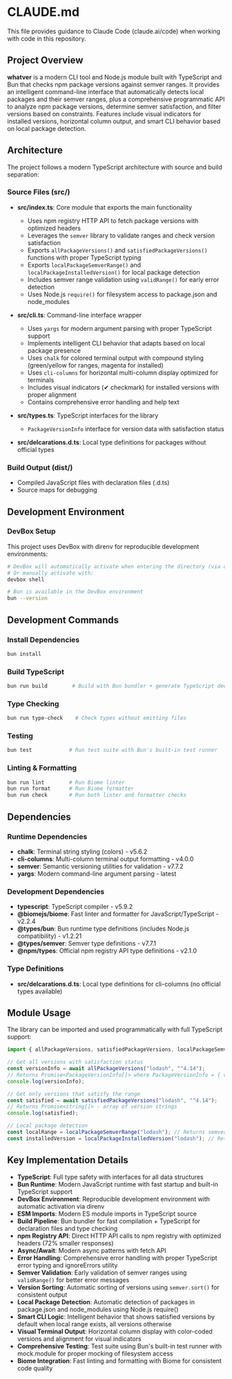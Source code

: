 # CLAUDE.md

This file provides guidance to Claude Code (claude.ai/code) when working with code in this repository.

## Project Overview

**whatver** is a modern CLI tool and Node.js module built with TypeScript and Bun that checks npm package versions against semver ranges. It provides an intelligent command-line interface that automatically detects local packages and their semver ranges, plus a comprehensive programmatic API to analyze npm package versions, determine semver satisfaction, and filter versions based on constraints. Features include visual indicators for installed versions, horizontal column output, and smart CLI behavior based on local package detection.

## Architecture

The project follows a modern TypeScript architecture with source and build separation:

### Source Files (src/)
- **src/index.ts**: Core module that exports the main functionality
  - Uses npm registry HTTP API to fetch package versions with optimized headers
  - Leverages the `semver` library to validate ranges and check version satisfaction
  - Exports `allPackageVersions()` and `satisfiedPackageVersions()` functions with proper TypeScript typing
  - Exports `localPackageSemverRange()` and `localPackageInstalledVersion()` for local package detection
  - Includes semver range validation using `validRange()` for early error detection
  - Uses Node.js `require()` for filesystem access to package.json and node_modules
  
- **src/cli.ts**: Command-line interface wrapper
  - Uses `yargs` for modern argument parsing with proper TypeScript support
  - Implements intelligent CLI behavior that adapts based on local package presence
  - Uses `chalk` for colored terminal output with compound styling (green/yellow for ranges, magenta for installed)
  - Uses `cli-columns` for horizontal multi-column display optimized for terminals
  - Includes visual indicators (✔ checkmark) for installed versions with proper alignment
  - Contains comprehensive error handling and help text
  
- **src/types.ts**: TypeScript interfaces for the library
  - `PackageVersionInfo` interface for version data with satisfaction status
- **src/delcarations.d.ts**: Local type definitions for packages without official types

### Build Output (dist/)
- Compiled JavaScript files with declaration files (.d.ts)
- Source maps for debugging

## Development Environment

### DevBox Setup
This project uses DevBox with direnv for reproducible development environments:
```bash
# DevBox will automatically activate when entering the directory (via direnv)
# Or manually activate with:
devbox shell

# Bun is available in the DevBox environment
bun --version
```

## Development Commands

### Install Dependencies
```bash
bun install
```

### Build TypeScript
```bash
bun run build        # Build with Bun bundler + generate TypeScript declarations
```

### Type Checking
```bash
bun run type-check    # Check types without emitting files
```

### Testing
```bash
bun test            # Run test suite with Bun's built-in test runner
```

### Linting & Formatting
```bash
bun run lint        # Run Biome linter
bun run format      # Run Biome formatter
bun run check       # Run both linter and formatter checks
```

## Dependencies

### Runtime Dependencies
- **chalk**: Terminal string styling (colors) - v5.6.2
- **cli-columns**: Multi-column terminal output formatting - v4.0.0
- **semver**: Semantic versioning utilities for validation - v7.7.2
- **yargs**: Modern command-line argument parsing - latest

### Development Dependencies  
- **typescript**: TypeScript compiler - v5.9.2
- **@biomejs/biome**: Fast linter and formatter for JavaScript/TypeScript - v2.2.4
- **@types/bun**: Bun runtime type definitions (includes Node.js compatibility) - v1.2.21
- **@types/semver**: Semver type definitions - v7.7.1
- **@npm/types**: Official npm registry API type definitions - v2.1.0

### Type Definitions
- **src/delcarations.d.ts**: Local type definitions for cli-columns (no official types available)

## Module Usage

The library can be imported and used programmatically with full TypeScript support:

```typescript
import { allPackageVersions, satisfiedPackageVersions, localPackageSemverRange, localPackageInstalledVersion } from "whatver";

// Get all versions with satisfaction status
const versionInfo = await allPackageVersions("lodash", "^4.14");
// Returns Promise<PackageVersionInfo[]> where PackageVersionInfo = { version: string, satisfied: boolean }
console.log(versionInfo);

// Get only versions that satisfy the range
const satisfied = await satisfiedPackageVersions("lodash", "^4.14");
// Returns Promise<string[]> - array of version strings
console.log(satisfied);

// Local package detection
const localRange = localPackageSemverRange("lodash"); // Returns semver range from package.json
const installedVersion = localPackageInstalledVersion("lodash"); // Returns version from node_modules
```

## Key Implementation Details

- **TypeScript**: Full type safety with interfaces for all data structures
- **Bun Runtime**: Modern JavaScript runtime with fast startup and built-in TypeScript support
- **DevBox Environment**: Reproducible development environment with automatic activation via direnv
- **ESM Imports**: Modern ES module imports in TypeScript source
- **Build Pipeline**: Bun bundler for fast compilation + TypeScript for declaration files and type checking
- **npm Registry API**: Direct HTTP API calls to npm registry with optimized headers (72% smaller responses)
- **Async/Await**: Modern async patterns with fetch API
- **Error Handling**: Comprehensive error handling with proper TypeScript error typing and ignoreErrors utility
- **Semver Validation**: Early validation of semver ranges using `validRange()` for better error messages
- **Version Sorting**: Automatic sorting of versions using `semver.sort()` for consistent output
- **Local Package Detection**: Automatic detection of packages in package.json and node_modules using Node.js require()
- **Smart CLI Logic**: Intelligent behavior that shows satisfied versions by default when local range exists, all versions otherwise
- **Visual Terminal Output**: Horizontal column display with color-coded versions and alignment for visual indicators
- **Comprehensive Testing**: Test suite using Bun's built-in test runner with mock.module for proper mocking of filesystem access
- **Biome Integration**: Fast linting and formatting with Biome for consistent code quality
